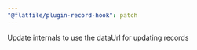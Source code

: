 ```yaml
---
"@flatfile/plugin-record-hook": patch
---
```


Update internals to use the dataUrl for updating records
